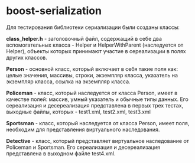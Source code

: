 # boost-serialization

Для тестирования библиотеки сериализации были созданы классы:

**class_helper.h** - заголовочный файл, содержащий в себе два вспомогательных класса - Helper и HelperWithParent (наследуется от Helper), объекты которых принимают участие в сереализации в полях других классов.

**Person** - основной класс, который включает в себя такие поля как: целые значения, массивы, строки, экземпляр класса, указатель на экземпляр класса, ссылка на экземпляр класса.

**Policeman** - класс, который наследуется от класса Person, имеет в качестве полей: массив, умный указатель и обычные типы данных. Его сереализация и десереализация представлена в первых трех тестах, выходные файлы, которых - test1.xml, test2.xml, test3.xml

**Sportsman** - класс, который наследуется от класса Person, имеет поля, необходим для представления виртуального наследования. 

**Detective** - класс, который представляет виртуальное наследование от Policeman и Sportsman. Его сереализация и десереализация представлена в выходном файле test4.xml. 
